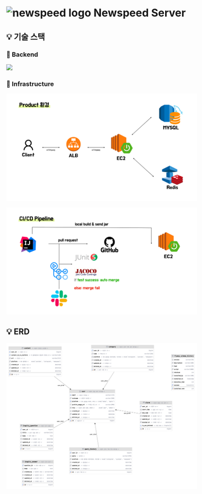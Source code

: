 # ![newspeed logo](https://avatars.githubusercontent.com/u/139880500?s=48&v=4) Newspeed Server

## 💡 기술 스택

### 📌 Backend

<img src="https://firebasestorage.googleapis.com/v0/b/stackticon-81399.appspot.com/o/images%2F1708083104055?alt=media&token=c2ce8e28-271c-493f-8b40-f89447c6f4b8" width="600">

### 📌 Infrastructure

![img.png](static/system-architecture.png)

![img.png](static/cicd.png)

## 💡 ERD

<img src="static/erdiagram.png" alt="newspeed erd" width="800">
